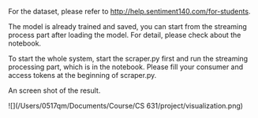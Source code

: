 For the dataset, please refer to http://help.sentiment140.com/for-students.

The model is already trained and saved, you can start from the streaming process part after loading the model. For detail, please check about the notebook.

To start the whole system, start the scraper.py first and run the streaming processing part, which is in the notebook. Please fill your consumer and access tokens at the beginning of scraper.py.



An screen shot of the result.

![](/Users/0517qm/Documents/Course/CS 631/project/visualization.png)